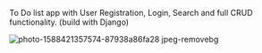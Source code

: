 To Do list app with User Registration, Login, Search and full CRUD functionality. (build with Django)

![photo-1588421357574-87938a86fa28 jpeg-removebg](https://github.com/MihaelKirilov/ToDoList/assets/98331411/925581ac-f4ff-46d2-8e4e-eeccb61770c6)
